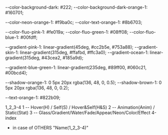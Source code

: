 <!-- BACKGROUND -->

--color-background-dark: #222;
--color-background-dark-orange-1: #160701;

<!-- NEON -->

--color-neon-orange-1: #f9ba0c;
--color-text-orange-1: #8b6703;

<!-- FLUO -->

--color-fluo-pink-1: #fe019a;
--color-fluo-green-1: #08ff08;
--color-fluo-blue-1: #00fdff;

<!-- GRADIENT -->

--gradient-pink-1: linear-gradient(45deg, #cc2b5e, #753a88);
--gradient-skin-1: linear-gradient(315deg, #ffafbd, #ffc3a0);
--gradient-ocean-1: linear-gradient(315deg, #43cea2, #185a9d);

--gradient-blue-green-1: linear-gradient(235deg, #89ff00, #060c21, #00bcd4);

<!-- BOX SHADOWS -->

--shadow-orange-1: 0 5px 20px rgba(136, 48, 0, 0.5);
--shadow-brown-1: 0 5px 20px rgba(136, 48, 0, 0.2);

<!-- TEXT -->

--text-orange-1: #822b09;

<!-- FONT AWESOME  -->
<link
href="https://stackpath.bootstrapcdn.com/font-awesome/4.7.0/css/font-awesome.min.css"
rel="stylesheet"
integrity="sha384-wvfXpqpZZVQGK6TAh5PVlGOfQNHSoD2xbE+QkPxCAFlNEevoEH3Sl0sibVcOQVnN"
crossorigin="anonymous"
/>

<!-- NAMING CONVENTION -->

1_2_3-4
1 -- Hover(H) / Self(S) / Hover&Self(H&S)
2 -- Animation(Anim) / Static(Stat)
3 -- Glass/Gradient/Water/Fade/Appear/Neon/Color/Effect
4-index

- in case of OTHERS "Name(1_2_3-4)"
